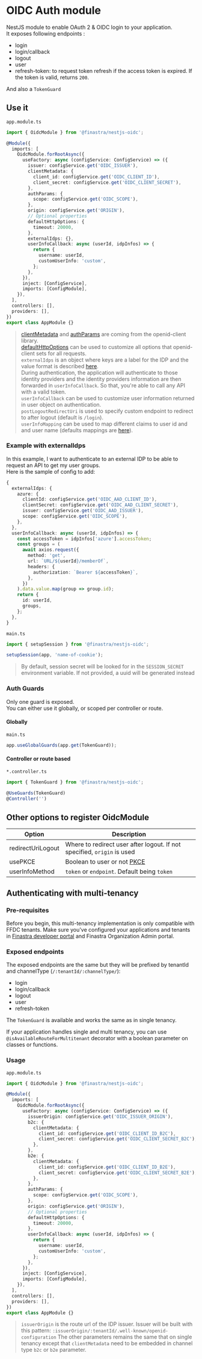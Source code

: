 # OIDC Auth module

NestJS module to enable OAuth 2 & OIDC login to your application.\
It exposes following endpoints :

- login
- login/callback
- logout
- user
- refresh-token: to request token refresh if the access token is expired. If the token is valid, returns `200`.

And also a `TokenGuard`

## Use it

`app.module.ts`

```typescript
import { OidcModule } from '@finastra/nestjs-oidc';

@Module({
  imports: [
    OidcModule.forRootAsync({
      useFactory: async (configService: ConfigService) => ({
        issuer: configService.get('OIDC_ISSUER'),
        clientMetadata: {
          client_id: configService.get('OIDC_CLIENT_ID'),
          client_secret: configService.get('OIDC_CLIENT_SECRET'),
        },
        authParams: {
          scope: configService.get('OIDC_SCOPE'),
        },
        origin: configService.get('ORIGIN'),
        // Optional properties
        defaultHttpOptions: {
          timeout: 20000,
        },
        externalIdps: {},
        userInfoCallback: async (userId, idpInfos) => {
          return {
            username: userId,
            customUserInfo: 'custom',
          };
        },
      }),
      inject: [ConfigService],
      imports: [ConfigModule],
    }),
  ],
  controllers: [],
  providers: [],
})
export class AppModule {}
```

> [clientMetadata](https://github.com/panva/node-openid-client/blob/master/docs/README.md#new-clientmetadata-jwks-options) and [authParams](https://github.com/panva/node-openid-client/blob/master/docs/README.md#clientauthorizationurlparameters) are coming from the openid-client library. \
> [defaultHttpOptions](https://github.com/panva/node-openid-client/blob/master/docs/README.md#customizing-http-requests) can be used to customize all options that openid-client sets for all requests. \
> `externalIdps` is an object where keys are a label for the IDP and the value format is described [here](src\interfaces\oidc-module-options.interface.ts). \
> During authentication, the application will authenticate to those identity providers and the identity providers information are then forwarded in `userInfoCallback`. So that, you're able to call any API with a valid token. \
> `userInfoCallback` can be used to customize user information returned in user object on authentication. \
> `postLogoutRedirectUri` is used to specify custom endpoint to redirect to after logout (default is `/login`). \
> `userInfoMapping` can be used to map different claims to user id and and user name (defaults mappings are [here](src\utils\user-info.ts)).

### Example with externalIdps

In this example, I want to authenticate to an external IDP to be able to request an API to get my user groups. \
Here is the sample of config to add:

```typescript
{
  externalIdps: {
    azure: {
      clientId: configService.get('OIDC_AAD_CLIENT_ID'),
      clientSecret: configService.get('OIDC_AAD_CLIENT_SECRET'),
      issuer: configService.get('OIDC_AAD_ISSUER'),
      scope: configService.get('OIDC_SCOPE'),
    },
  },
  userInfoCallback: async (userId, idpInfos) => {
    const accessToken = idpInfos['azure'].accessToken;
    const groups = (
      await axios.request({
        method: 'get',
        url: `URL/${userId}/memberOf`,
        headers: {
          authorization: `Bearer ${accessToken}`,
        },
      })
    ).data.value.map(group => group.id);
    return {
      id: userId,
      groups,
    };
  },
}
```

`main.ts`

```typescript
import { setupSession } from '@finastra/nestjs-oidc';

setupSession(app, 'name-of-cookie');
```

> By default, session secret will be looked for in the `SESSION_SECRET` environment variable. If not provided, a uuid will be generated instead

### Auth Guards

Only one guard is exposed. \
You can either use it globally, or scoped per controller or route.

#### Globally

`main.ts`

```typescript
app.useGlobalGuards(app.get(TokenGuard));
```

#### Controller or route based

`*.controller.ts`

```typescript
import { TokenGuard } from '@finastra/nestjs-oidc';

@UseGuards(TokenGuard)
@Controller('')
```

## Other options to register OidcModule

| Option            | Description                                                             |
| ----------------- | ----------------------------------------------------------------------- |
| redirectUriLogout | Where to redirect user after logout. If not specified, `origin` is used |
| usePKCE           | Boolean to user or not [PKCE](https://oauth.net/2/pkce/)                |
| userInfoMethod    | `token` or `endpoint`. Default being `token`                            |

## Authenticating with multi-tenancy

### Pre-requisites

Before you begin, this multi-tenancy implementation is only compatible with FFDC tenants.
Make sure you've configured your applications and tenants in [Finastra developer portal](https://developer.fusionfabric.cloud/) and Finastra Organization Admin portal.

### Exposed endpoints

The exposed endpoints are the same but they will be prefixed by tenantId and channelType (`/:tenantId/:channelType/`):

- login
- login/callback
- logout
- user
- refresh-token

The `TokenGuard` is available and works the same as in single tenancy.

If your application handles single and multi tenancy, you can use `@isAvailableRouteForMultitenant` decorator with a boolean parameter on classes or functions.

### Usage

`app.module.ts`

```typescript
import { OidcModule } from '@finastra/nestjs-oidc';

@Module({
  imports: [
    OidcModule.forRootAsync({
      useFactory: async (configService: ConfigService) => ({
        issuerOrigin: configService.get('OIDC_ISSUER_ORIGIN'),
        b2c: {
          clientMetadata: {
            client_id: configService.get('OIDC_CLIENT_ID_B2C'),
            client_secret: configService.get('OIDC_CLIENT_SECRET_B2C'),
          },
        },
        b2e: {
          clientMetadata: {
            client_id: configService.get('OIDC_CLIENT_ID_B2E'),
            client_secret: configService.get('OIDC_CLIENT_SECRET_B2E'),
          },
        },
        authParams: {
          scope: configService.get('OIDC_SCOPE'),
        },
        origin: configService.get('ORIGIN'),
        // Optional properties
        defaultHttpOptions: {
          timeout: 20000,
        },
        userInfoCallback: async (userId, idpInfos) => {
          return {
            username: userId,
            customUserInfo: 'custom',
          };
        },
      }),
      inject: [ConfigService],
      imports: [ConfigModule],
    }),
  ],
  controllers: [],
  providers: [],
})
export class AppModule {}
```

> `issuerOrigin` is the route url of the IDP issuer. Issuer will be built with this pattern: `:issuerOrigin/:tenantId/.well-known/openid-configuration`
> The other parameters remains the same that on single tenancy except that `clientMetadata` need to be embedded in channel type `b2c` or `b2e` parameter.
